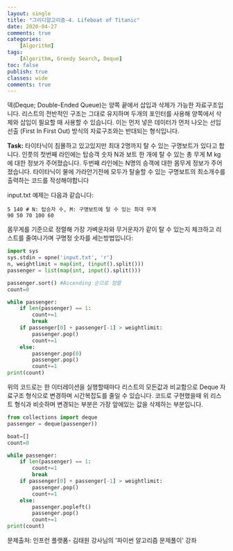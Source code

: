 ```yaml
---
layout: single
title: "그리디알고리즘-4. Lifeboat of Titanic"
date: 2020-04-27
comments: true
categories: 
    [Algorithm]
tags:
    [Algorithm, Greedy Search, Deque]
toc: false
publish: true
classes: wide
comments: true
---
```


덱(Deque; Double-Ended Queue)는 양쪽 끝에서 삽입과 삭제가 가능한 자료구조입니다. 리스트의 전반적인 구조는 그대로 유지하며 두개의 포인터를 사용해 양쪽에서 삭제와 삽입이 필요할 때 사용할 수 있습니다. 이는 먼저 넣은 데이터가 먼저 나오는 선입선출 (First In First Out) 방식의 자료구조와는 반대되는 형식입니다.

**Task:** 타이타닉이 침몰하고 있고있지만 최대 2명까지 탈 수 있는 구명보트가 있다고 합니다. 인풋의 첫번째 라인에는 탑승객 숫자 N과 보트 한 개에 탈 수 있는 총 무게 M kg 에 대한 정보가 주어졌습니다. 두번째 라인에는 N명의 승객에 대한 몸무게 정보가 주어졌습니다. 타이타닉이 물에 가라안기전에 모두가 탈술할 수 있는 구명보트의 최소개수를 출력하는 코드를 작성해야합니다
 
input.txt 예제는 다음과 같습니다:
```
5 140 # N: 탑승자 수, M: 구명보트에 탈 수 있는 최대 무게
90 50 70 100 60
```

몸무게를 기준으로 정렬해 가장 가벼운자와 무거운자가 같이 탈 수 있는지 체크하고 리스트를 줄여나가며 구명정 숫자를 세는방법입니다:

```python
import sys
sys.stdin = opne('input.txt', 'r')
n, weightlimit = map(int, (input().split()))
passenger = list(map(int, input().split()))

passenger.sort() #Ascending 순으로 정렬
count=0

while passenger:
    if len(passenger) == 1:
        count+=1
        break
    if passenger[0] + passenger[-1] > weightlimit:
        passenger.pop()
        count+=1
    else:
        passenger.pop(0)
        passenger.pop()
        count+=1
print(count)
```

위의 코드로는 한 이터레이션을 실행할때마다 리스트의 모든값과 비교함으로 Deque 자료구조 형식으로 변경하며 시간복잡도를 줄일 수 있습니다. 코드로 구현했을때 위 리스트 형식과 비슷하며 변경되는 부분은 가장 앞에있는 값을 삭제하는 부분입니다.

```python
from collections import deque
passenger = deque(passenger))

boat=[]
count=0

while passenger:
    if len(passenger) == 1:
        count+=1
        break
    if passenger[0] + passenger[-1] > weightlimit:
        passenger.pop()
        count+=1
    else:
        passenger.popleft()
        passenger.pop()
        count+=1
print(count)

```

문제출처: 인프런 플랫폼- 김태원 강사님의 '파이썬 알고리즘 문제풀이' 강좌
